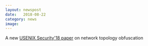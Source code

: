 ```yaml
---
layout: newspost
date:   2018-08-22
category: news
image: 
---
```


A new [USENIX Security'18 paper]({{"/publications"|relative_url}}) on network topology obfuscation